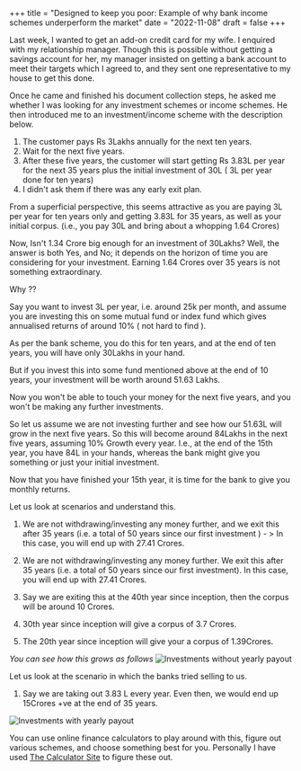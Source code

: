 +++
title = "Designed to keep you poor: Example of why bank income schemes underperform the market"
date = "2022-11-08"
draft = false
+++

Last week, I wanted to get an add-on credit card for my wife. I enquired with my relationship manager. Though this is possible without getting a savings account for her, my manager insisted on getting a bank account to meet their targets which I agreed to, and they sent one representative to my house to get this done. 

Once he came and finished his document collection steps, he asked me whether I was looking for any investment schemes or income schemes.
He then introduced me to an investment/income scheme with the description below.
1. The customer pays  Rs 3Lakhs annually for the next ten years.
2. Wait for the next five years. 
3. After these five years, the customer will start getting Rs 3.83L per year for the next 35 years plus the initial investment of 30L ( 3L per year done for ten years)
4. I didn't ask them if there was any early exit plan.

From a superficial perspective, this seems attractive as you are paying 3L per year for ten years only and getting 3.83L for 35 years, as well as your initial corpus. (i.e., you pay 30L and bring about a whopping 1.64 Crores)

Now, Isn't 1.34 Crore big enough for an investment of 30Lakhs?
Well, the answer is both Yes, and No; it depends on the horizon of time you are considering for your investment.
Earning 1.64 Crores over 35 years is not something extraordinary. 

Why ??


Say you want to invest 3L per year, i.e. around 25k per month, and assume you are investing this on some mutual fund or index fund which gives annualised returns of around 10% ( not hard to find ).

As per the bank scheme, you do this for ten years, and at the end of ten years, you will have only 30Lakhs in your hand.

But if you invest this into some fund mentioned above at the end of 10 years, your investment will be worth around 51.63 Lakhs. 

Now you won't be able to touch your money for the next five years, and you won't be making any further investments. 

So let us assume we are not investing further and see how our 51.63L will grow in the next five years.
So this will become around 84Lakhs in the next five years, assuming 10% Growth every year.
I.e., at the end of the 15th year, you have 84L in your hands, whereas the bank might give you something or just your initial investment. 

Now that you have finished your 15th year, it is time for the bank to give you monthly returns.

Let us look at scenarios and understand this.

1. We are not withdrawing/investing any money further, and we exit this after 35 years (i.e. a total of 50 years since our first investment ) - > In this case, you will end up with 27.41 Crores.




1. We are not withdrawing/investing any money further. We exit this after 35 years (i.e. a total of 50 years since our first investment). In this case, you will end up with 27.41 Crores.
2. Say we are exiting this at the 40th year since inception, then the corpus will be around 10 Crores.
3. 30th year since inception will give a corpus of 3.7 Crores.
4. The 20th year since inception will give your a corpus of 1.39Crores.

_You can see how this grows as follows_
![Investments without yearly payout](/images/im1.png)



Let us look at the scenario in which the banks tried selling to us. 
1. Say we are taking out 3.83 L every year. Even then, we would end up 15Crores +ve at the end of 35 years.


![Investments with yearly payout](/images/im2.png)

You can use online finance calculators to play around with this, figure out various schemes, and choose something best for you.
Personally I have used [The Calculator Site](https://www.thecalculatorsite.com/finance/calculators/compoundinterestcalculator.php) to figure these out.